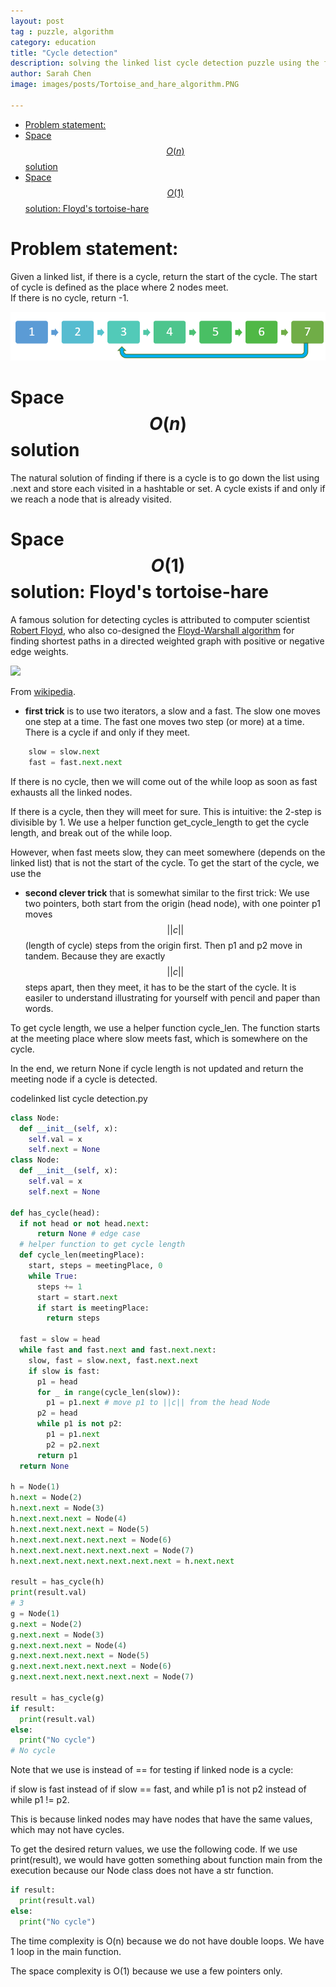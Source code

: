 ```yaml
---
layout: post
tag : puzzle, algorithm
category: education
title: "Cycle detection"
description: solving the linked list cycle detection puzzle using the fast-slow algorithm, also known as Floyd's tortoise-hare algorithm
author: Sarah Chen
image: images/posts/Tortoise_and_hare_algorithm.PNG

---
```


- [Problem statement:](#problem-statement)
- [Space $$O(n)$$ solution](#space-on-solution)
- [Space $$O(1)$$ solution: Floyd's tortoise-hare](#space-o1-solution-floyds-tortoise-hare)
# Problem statement:

Given a linked list, if there is a cycle, return the start of the cycle.  The start of cycle is defined as the place where 2 nodes meet.  
If there is no cycle, return -1. 

![](../images/posts/linked_list_cycle.PNG)
# Space $$O(n)$$ solution
The natural solution of finding if there is a cycle is to go down the list using <span class="coding">.next</span> and store each visited in a hashtable or set.  A cycle exists if and only if we reach a node that is already visited. 

# Space $$O(1)$$ solution: Floyd's tortoise-hare 
A famous solution for detecting cycles is attributed to computer scientist [Robert Floyd](https://en.wikipedia.org/wiki/Robert_W._Floyd), who also co-designed the [Floyd-Warshall algorithm](https://en.wikipedia.org/wiki/Floyd%E2%80%93Warshall_algorithm) for finding shortest paths in a directed weighted graph with positive or negative edge weights.  

![](https://upload.wikimedia.org/wikipedia/commons/thumb/5/5f/Tortoise_and_hare_algorithm.svg/560px-Tortoise_and_hare_algorithm.svg.png)

From [wikipedia](https://en.wikipedia.org/wiki/Cycle_detection#Floyd's_tortoise_and_hare).

* **first trick** is to use two iterators, a slow and a fast. The slow one moves one step at a time. The fast one moves two step (or more) at a time.  There is a cycle if and only if they meet.  

```python
    slow = slow.next
    fast = fast.next.next
```

If there is no cycle, then we will come out of the <span class="coding">while</span> loop as soon as <span class="coding">fast</span> exhausts all the linked nodes. 

If there is a cycle, then they will meet for sure. This is intuitive: the 2-step is divisible by 1.  We use a helper function <span class="coding">get_cycle_length</span> to get the cycle length, and break out of the <span class="coding">while</span> loop.  

However, when fast meets slow, they can meet somewhere (depends on the linked list) that is not the start of the cycle. To get the start of the cycle, we use the

* **second clever trick** that is somewhat similar to the first trick: 
We use two pointers, both start from the origin (head node), with one pointer <span class="coding">p1</span> moves $$||c||$$ (length of cycle) steps from the origin first.  Then <span class="coding">p1</span> and <span class="coding">p2</span> move in tandem.  Because they are exactly $$||c||$$ steps apart, then they meet, it has to be the start of the cycle.   It is easiler to understand illustrating for yourself with pencil and paper than words. 

To get cycle length, we use a helper function <span class="coding">cycle_len</span>.  The function starts at the meeting place where slow meets fast, which is somewhere on the cycle. 

In the end, we return <span class="coding">None</span> if cycle length is not updated and return the meeting node if a cycle is detected. 


<div class="code-head"><span>code</span>linked list cycle detection.py</div>

```py
class Node:
  def __init__(self, x):
    self.val = x
    self.next = None
class Node:
  def __init__(self, x):
    self.val = x
    self.next = None

def has_cycle(head):
  if not head or not head.next:
      return None # edge case
  # helper function to get cycle length    
  def cycle_len(meetingPlace):
    start, steps = meetingPlace, 0
    while True:
      steps += 1
      start = start.next
      if start is meetingPlace:
        return steps

  fast = slow = head
  while fast and fast.next and fast.next.next:
    slow, fast = slow.next, fast.next.next
    if slow is fast:
      p1 = head
      for _ in range(cycle_len(slow)):
        p1 = p1.next # move p1 to ||c|| from the head Node
      p2 = head
      while p1 is not p2:
        p1 = p1.next
        p2 = p2.next 
      return p1
  return None

h = Node(1)
h.next = Node(2)
h.next.next = Node(3)
h.next.next.next = Node(4)
h.next.next.next.next = Node(5)
h.next.next.next.next.next = Node(6)
h.next.next.next.next.next.next = Node(7)
h.next.next.next.next.next.next.next = h.next.next

result = has_cycle(h)
print(result.val)
# 3
g = Node(1)
g.next = Node(2)
g.next.next = Node(3)
g.next.next.next = Node(4)
g.next.next.next.next = Node(5)
g.next.next.next.next.next = Node(6)
g.next.next.next.next.next.next = Node(7)

result = has_cycle(g)
if result:
  print(result.val)
else:
  print("No cycle")
# No cycle
```

Note that we use <span class="coding">is</span> instead of <span class="coding">==</span> for testing if linked node is a cycle: 

<span class="coding">if slow is fast</span> instead of <span class="coding">if slow == fast</span>, and <span class="coding">while p1 is not p2</span> instead of <span class="coding">while p1 != p2</span>. 

This is because linked nodes may have nodes that have the same values, which may not have cycles. 

To get the desired return values, we use the following code.  If we use <span class="coding">print(result)</span>, we would have gotten something about function main from the execution because our Node class does not have a str function. 

```python
if result:
  print(result.val)
else:
  print("No cycle")
```

The time complexity is O(n) because we do not have double loops.  We have 1 loop in the main function. 

The space complexity is O(1) because we use a few pointers only. 
